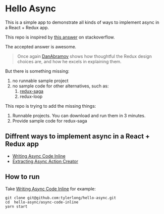 # Hello Async

This is a simple app to demonstrate all kinds of ways to implement async in a React + Redux app.

This repo is inspired by [this answer](http://stackoverflow.com/questions/35411423/how-to-dispatch-a-redux-action-with-a-timeout/35415559#35415559) on stackoverflow.

The accepted answer is awesome.

> Once again [DanAbramov](http://stackoverflow.com/users/458193/dan-abramov) shows how thoughtful the Redux design choices are, and how he excels in explaining them.

But there is something missing:

1. no runnable sample project
1. no sample code for other alternatives, such as:
    1. [redux-saga](https://github.com/yelouafi/redux-saga)
    1. redux-loop

This repo is trying to add the missing things:

1. Runnable projects. You can download and run them in 3 minutes.
1. Provide sample code for redux-saga


## Diffrent ways to implement async in a React + Redux app

- [Writing Async Code Inline](./async-code-inline)
- [Extracting Async Action Creator](./async-action-creator)


## How to run

Take [Writing Async Code Inline](./async-code-inline) for example:

```
git clone git@github.com:tylerlong/hello-async.git
cd  hello-async/async-code-inline
yarn start
```
